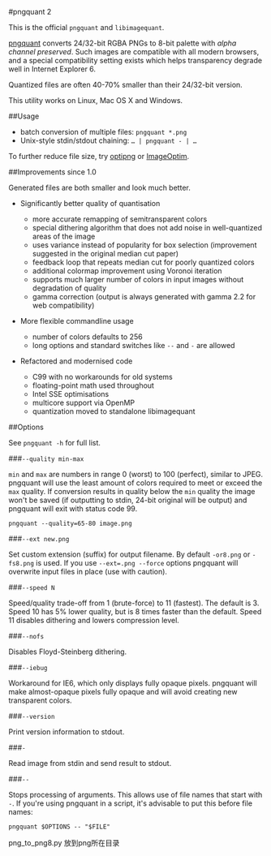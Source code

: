 #pngquant 2

This is the official `pngquant` and `libimagequant`.

[pngquant](http://pngquant.org) converts 24/32-bit RGBA PNGs to 8-bit palette with *alpha channel preserved*.
Such images are compatible with all modern browsers, and a special compatibility setting exists which helps transparency degrade well in Internet Explorer 6.

Quantized files are often 40-70% smaller than their 24/32-bit version.

This utility works on Linux, Mac OS X and Windows.

##Usage

- batch conversion of multiple files: `pngquant *.png`
- Unix-style stdin/stdout chaining: `… | pngquant - | …`

To further reduce file size, try [optipng](http://optipng.sourceforge.net) or [ImageOptim](http://imageoptim.pornel.net).

##Improvements since 1.0

Generated files are both smaller and look much better.

* Significantly better quality of quantisation

  - more accurate remapping of semitransparent colors
  - special dithering algorithm that does not add noise in well-quantized areas of the image
  - uses variance instead of popularity for box selection (improvement suggested in the original median cut paper)
  - feedback loop that repeats median cut for poorly quantized colors
  - additional colormap improvement using Voronoi iteration
  - supports much larger number of colors in input images without degradation of quality
  - gamma correction (output is always generated with gamma 2.2 for web compatibility)

* More flexible commandline usage

  - number of colors defaults to 256
  - long options and standard switches like `--` and `-` are allowed

* Refactored and modernised code

  - C99 with no workarounds for old systems
  - floating-point math used throughout
  - Intel SSE optimisations
  - multicore support via OpenMP
  - quantization moved to standalone libimagequant

##Options

See `pngquant -h` for full list.

###`--quality min-max`

`min` and `max` are numbers in range 0 (worst) to 100 (perfect), similar to JPEG. pngquant will use the least amount of colors required to meet or exceed the `max` quality. If conversion results in quality below the `min` quality the image won't be saved (if outputting to stdin, 24-bit original will be output) and pngquant will exit with status code 99.

    pngquant --quality=65-80 image.png

###`--ext new.png`

Set custom extension (suffix) for output filename. By default `-or8.png` or `-fs8.png` is used. If you use `--ext=.png --force` options pngquant will overwrite input files in place (use with caution).

###`--speed N`

Speed/quality trade-off from 1 (brute-force) to 11 (fastest). The default is 3. Speed 10 has 5% lower quality, but is 8 times faster than the default. Speed 11 disables dithering and lowers compression level.

###`--nofs`

Disables Floyd-Steinberg dithering.

###`--iebug`

Workaround for IE6, which only displays fully opaque pixels. pngquant will make almost-opaque pixels fully opaque and will avoid creating new transparent colors.

###`--version`

Print version information to stdout.

###`-`

Read image from stdin and send result to stdout.

###`--`

Stops processing of arguments. This allows use of file names that start with `-`. If you're using pngquant in a script, it's advisable to put this before file names:

    pngquant $OPTIONS -- "$FILE"

png_to_png8.py 放到png所在目录 